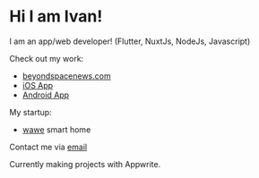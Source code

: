 # Hi I am Ivan!

I am an app/web developer! (Flutter, NuxtJs, NodeJs, Javascript)

Check out my work:
- [beyondspacenews.com](https://beyondspacenews.com/)
- [iOS App](https://beyondspacenews.com/ios)
- [Android App](https://beyondspacenews.com/android)

My startup:
- [wawe](https://wawehome.com/) smart home

Contact me via [email](mailto:ivan@wawehome.com)

Currently making projects with Appwrite.
